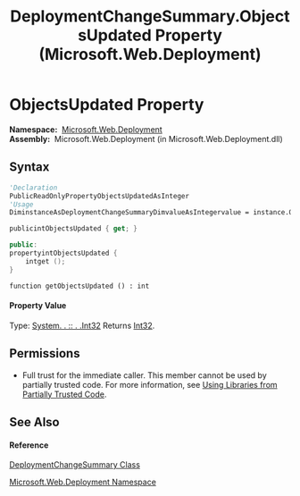 ﻿---
title: DeploymentChangeSummary.ObjectsUpdated Property  (Microsoft.Web.Deployment)
TOCTitle: ObjectsUpdated Property
ms:assetid: P:Microsoft.Web.Deployment.DeploymentChangeSummary.ObjectsUpdated
ms:mtpsurl: https://msdn.microsoft.com/en-us/library/microsoft.web.deployment.deploymentchangesummary.objectsupdated(v=VS.90)
ms:contentKeyID: 22753988
ms.date: 05/02/2012
mtps_version: v=VS.90
f1_keywords:
- Microsoft.Web.Deployment.DeploymentChangeSummary.ObjectsUpdated
- Microsoft.Web.Deployment.DeploymentChangeSummary.get_ObjectsUpdated
dev_langs:
- CSharp
- JScript
- VB
- c++
api_location:
- Microsoft.Web.Deployment.dll
api_name:
- Microsoft.Web.Deployment.DeploymentChangeSummary.get_ObjectsUpdated
- Microsoft.Web.Deployment.DeploymentChangeSummary.ObjectsUpdated
api_type:
- Managed
topic_type:
- apiref
- kbSyntax
product_family_name: VS
ROBOTS: INDEX,FOLLOW
---

# ObjectsUpdated Property

**Namespace:**  [Microsoft.Web.Deployment](microsoft-web-deployment-namespace.md)  
**Assembly:**  Microsoft.Web.Deployment (in Microsoft.Web.Deployment.dll)

## Syntax

``` vb
'Declaration
PublicReadOnlyPropertyObjectsUpdatedAsInteger
'Usage
DiminstanceAsDeploymentChangeSummaryDimvalueAsIntegervalue = instance.ObjectsUpdated
```

``` csharp
publicintObjectsUpdated { get; }
```

``` c++
public:
propertyintObjectsUpdated {
    intget ();
}
```

``` jscript
function getObjectsUpdated () : int
```

#### Property Value

Type: [System. . :: . .Int32](https://msdn.microsoft.com/en-us/library/td2s409d\(v=vs.90\))  
Returns [Int32](https://msdn.microsoft.com/en-us/library/td2s409d\(v=vs.90\)).  

## Permissions

  - Full trust for the immediate caller. This member cannot be used by partially trusted code. For more information, see [Using Libraries from Partially Trusted Code](https://msdn.microsoft.com/en-us/library/8skskf63\(v=vs.90\)).

## See Also

#### Reference

[DeploymentChangeSummary Class](deploymentchangesummary-class-microsoft-web-deployment.md)

[Microsoft.Web.Deployment Namespace](microsoft-web-deployment-namespace.md)


